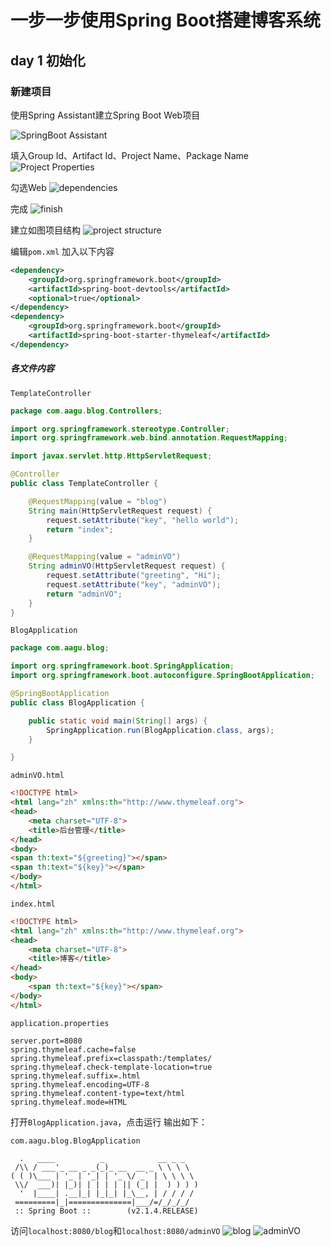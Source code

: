 # 一步一步使用Spring Boot搭建博客系统
## day 1 初始化
### 新建项目
使用Spring Assistant建立Spring Boot Web项目

![SpringBoot Assistant](artwork/day1-1.png)

填入Group Id、Artifact Id、Project Name、Package Name
![Project Properties](artwork/day1-2.png)

勾选Web
![dependencies](artwork/day1-3.png)

完成
![finish](artwork/day1-4.png)

建立如图项目结构
![project structure](artwork/day1-5.png)

编辑```pom.xml```
加入以下内容
```XML
<dependency>
	<groupId>org.springframework.boot</groupId>
	<artifactId>spring-boot-devtools</artifactId>
	<optional>true</optional>
</dependency>
<dependency>
	<groupId>org.springframework.boot</groupId>
	<artifactId>spring-boot-starter-thymeleaf</artifactId>
</dependency>
```

##### 各文件内容
```TemplateController```
```Java
package com.aagu.blog.Controllers;

import org.springframework.stereotype.Controller;
import org.springframework.web.bind.annotation.RequestMapping;

import javax.servlet.http.HttpServletRequest;

@Controller
public class TemplateController {

    @RequestMapping(value = "blog")
    String main(HttpServletRequest request) {
        request.setAttribute("key", "hello world");
        return "index";
    }

    @RequestMapping(value = "adminVO")
    String adminVO(HttpServletRequest request) {
        request.setAttribute("greeting", "Hi");
        request.setAttribute("key", "adminVO");
        return "adminVO";
    }
}
```

```BlogApplication```
```Java
package com.aagu.blog;

import org.springframework.boot.SpringApplication;
import org.springframework.boot.autoconfigure.SpringBootApplication;

@SpringBootApplication
public class BlogApplication {

	public static void main(String[] args) {
		SpringApplication.run(BlogApplication.class, args);
	}

}
```

```adminVO.html```
```HTML
<!DOCTYPE html>
<html lang="zh" xmlns:th="http://www.thymeleaf.org">
<head>
    <meta charset="UTF-8">
    <title>后台管理</title>
</head>
<body>
<span th:text="${greeting}"></span>
<span th:text="${key}"></span>
</body>
</html>
```

```index.html```
```HTML
<!DOCTYPE html>
<html lang="zh" xmlns:th="http://www.thymeleaf.org">
<head>
    <meta charset="UTF-8">
    <title>博客</title>
</head>
<body>
    <span th:text="${key}"></span>
</body>
</html>
```

```application.properties```
```
server.port=8080
spring.thymeleaf.cache=false
spring.thymeleaf.prefix=classpath:/templates/
spring.thymeleaf.check-template-location=true
spring.thymeleaf.suffix=.html
spring.thymeleaf.encoding=UTF-8
spring.thymeleaf.content-type=text/html
spring.thymeleaf.mode=HTML
```

打开```BlogApplication.java```，点击运行
输出如下：
```
com.aagu.blog.BlogApplication

  .   ____          _            __ _ _
 /\\ / ___'_ __ _ _(_)_ __  __ _ \ \ \ \
( ( )\___ | '_ | '_| | '_ \/ _` | \ \ \ \
 \\/  ___)| |_)| | | | | || (_| |  ) ) ) )
  '  |____| .__|_| |_|_| |_\__, | / / / /
 =========|_|==============|___/=/_/_/_/
 :: Spring Boot ::        (v2.1.4.RELEASE)
```

访问```localhost:8080/blog```和```localhost:8080/adminVO```
![blog](artwork/day1-6.png)
![adminVO](artwork/day1-7.png)
